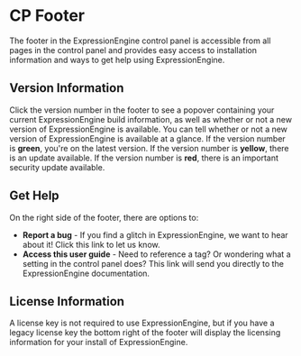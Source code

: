 <!--
    This source file is part of the open source project
    ExpressionEngine User Guide (https://github.com/ExpressionEngine/ExpressionEngine-User-Guide)

    @link      https://expressionengine.com/
    @copyright Copyright (c) 2003-2020, Packet Tide, LLC (https://www.packettide.com)
    @license   https://expressionengine.com/license Licensed under Apache License, Version 2.0
-->

# CP Footer

The footer in the ExpressionEngine control panel is accessible from all pages in the control panel and provides easy access to installation information and ways to get help using ExpressionEngine.

## Version Information

Click the version number in the footer to see a popover containing your current ExpressionEngine build information, as well as whether or not a new version of ExpressionEngine is available. You can tell whether or not a new version of ExpressionEngine is available at a glance. If the version number is **green**, you're on the latest version. If the version number is **yellow**, there is an update available. If the version number is **red**, there is an important security update available.

## Get Help

On the right side of the footer, there are options to:

- **Report a bug** - If you find a glitch in ExpressionEngine, we want to hear about it! Click this link to let us know.
- **Access this user guide** - Need to reference a tag? Or wondering what a setting in the control panel does? This link will send you directly to the ExpressionEngine documentation.

## License Information

A license key is not required to use ExpressionEngine, but if you have a legacy license key the bottom right of the footer will display the licensing information for your install of ExpressionEngine.
